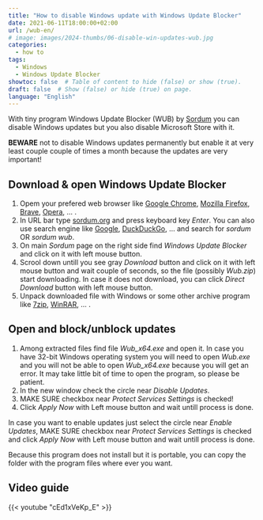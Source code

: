 ```yaml
---
title: "How to disable Windows update with Windows Update Blocker"
date: 2021-06-11T18:00:00+02:00
url: /wub-en/
# image: images/2024-thumbs/06-disable-win-updates-wub.jpg
categories: 
  - how to
tags: 
  - Windows
  - Windows Update Blocker
showtoc: false  # Table of content to hide (false) or show (true).
draft: false  # Show (false) or hide (true) on page.
language: "English"
---
```


With tiny program Windows Update Blocker (WUB) by [Sordum](https://www.sordum.org/ "Click/tap to visit website Sordum!") you can disable Windows updates but you also disable Microsoft Store with it. 

**BEWARE** not to disable Windows updates permanently but enable it at very least couple couple of times a month because the updates are very important!

## Download & open Windows Update Blocker

1. Opem your prefered web browser like [Google Chrome](https://www.google.com/chrome/ "Click/tap to visit website Google Chrome!"), [Mozilla Firefox](https://www.mozilla.org/en-US/firefox/new/ "Click/tap to visit website Mozilla Firefox!"), [Brave](https://brave.com/ "Click/tap to visit website Brave!"), [Opera](https://www.opera.com/ "Click/tap to visit website Opera!"), ... .
2. In URL bar type [sordum.org](https://www.sordum.org "Click/tap to visit website Sordum!") and press keyboard key *Enter*. You can also use search engine like [Google](https://www.google.com/ "Click/tap to visit website Google!"), [DuckDuckGo](https://duckduckgo.com/ "Click/tap to visit website DuckDuckGo!"), ... and search for *sordum* OR *sordum wub*.
3. On main *Sordum* page on the right side find *Windows Update Blocker* and click on it with left mouse button.
4. Scrool down untill you see gray *Download* button and click on it with left mouse button and wait couple of seconds, so the file (possibly *Wub.zip*) start downloading. In case it does not download, you can click *Direct Download* button with left mouse button.
5. Unpack downloaded file with Windows or some other archive program like [7zip](https://www.7-zip.org/ "Click/tap to visit website 7zip!"), [WinRAR](https://www.win-rar.com/ "Click/tap to visit website WinRAR!"), ... .

## Open and block/unblock updates
1. Among extracted files find file *Wub_x64.exe* and open it. In case you have 32-bit Windows operating system you will need to open *Wub.exe* and you will not be able to open *Wub_x64.exe* because you will get an error. It may take little bit of time to open the program, so please be patient.
2. In the new window check the circle near *Disable Updates*.
3. MAKE SURE checkbox near *Protect Services Settings* is checked!
4. Click *Apply Now* with Left mouse button and wait untill process is done. 
 
In case you want to enable updates just select the circle near *Enable Updates*, MAKE SURE checkbox near *Protect Services Settings* is checked and click *Apply Now* with Left mouse button and wait untill process is done. 

Because this program does not install but it is portable, you can copy the folder with the program files where ever you want.

## Video guide

{{< youtube "cEd1xVeKp_E" >}}